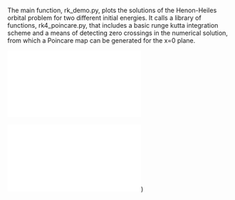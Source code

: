 The main function, rk_demo.py, plots the solutions of the Henon-Heiles orbital problem for two different initial energies. It calls a library of functions, rk4_poincare.py, that includes a basic runge kutta integration scheme and a means of detecting zero crossings in the numerical solution, from which a Poincare map can be generated for the x=0 plane.

![Sample trajectories](sample_sol.pdf)

![Sample Poincare maps](sample_poin.pdf))